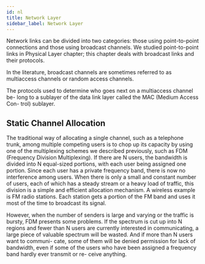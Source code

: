 ```yaml
---
id: nl
title: Network Layer
sidebar_label: Network Layer
---
```


Network links can be divided into two categories: those using point-to-point
connections and those using broadcast channels. We studied point-to-point links
in Physical Layer chapter; this chapter deals with broadcast links and their protocols.

In the literature, broadcast channels are sometimes referred to as multiaccess
channels or random access channels.

The protocols used to determine who goes next on a multiaccess channel be-
long to a sublayer of the data link layer called the MAC (Medium Access Con-
trol) sublayer.

## Static Channel Allocation

The traditional way of allocating a single channel, such as a telephone trunk,
among multiple competing users is to chop up its capacity by using one of the
multiplexing schemes we described previously, such as FDM (Frequency Division
Multiplexing). If there are N users, the bandwidth is divided into N equal-sized
portions, with each user being assigned one portion. Since each user has a private
frequency band, there is now no interference among users. When there is only a
small and constant number of users, each of which has a steady stream or a heavy
load of traffic, this division is a simple and efficient allocation mechanism. A
wireless example is FM radio stations. Each station gets a portion of the FM band
and uses it most of the time to broadcast its signal.

However, when the number of senders is large and varying or the traffic is
bursty, FDM presents some problems. If the spectrum is cut up into N regions and
fewer than N users are currently interested in communicating, a large piece of
valuable spectrum will be wasted. And if more than N users want to communi-
cate, some of them will be denied permission for lack of bandwidth, even if some
of the users who have been assigned a frequency band hardly ever transmit or re-
ceive anything.
